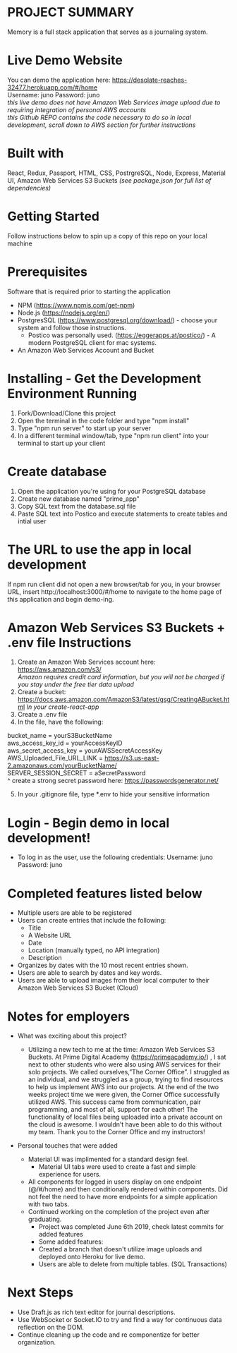 # PROJECT SUMMARY 
Memory is a full stack application that serves as a journaling system.

# Live Demo Website 
You can demo the application here: https://desolate-reaches-32477.herokuapp.com/#/home <br/>
Username: juno 
Password: juno
<br/>
*this live demo does not have Amazon Web Services image upload due to requiring integration of personal AWS accounts* <br/>
*this Github REPO contains the code necessary to do so in local development, scroll down to AWS section for further instructions* <br/>

# Built with 
React, Redux, Passport, HTML, CSS, PostrgreSQL, Node, Express, Material UI, Amazon Web Services S3 Buckets 
*(see package.json for full list of dependencies)*

# Getting Started
Follow instructions below to spin up a copy of this repo on your local machine

# Prerequisites
Software that is required prior to starting the application

- NPM (https://www.npmjs.com/get-npm)
- Node.js (https://nodejs.org/en/)
- PostgresSQL (https://www.postgresql.org/download/) - choose your system and follow those instructions.
	- Postico was personally used. (https://eggerapps.at/postico/) - A modern PostgreSQL client for mac systems.
- An Amazon Web Services Account and Bucket 

# Installing - Get the Development Environment Running
1. Fork/Download/Clone this project
2. Open the terminal in the code folder and type "npm install"
3. Type "npm run server" to start up your server
4. In a different terminal window/tab, type "npm run client" into your terminal to start up your client

# Create database
1. Open the application you're using for your PostgreSQL database
2. Create new database named "prime_app"
3. Copy SQL text from the database.sql file 
4. Paste SQL text into Postico and execute statements to create tables and intial user

# The URL to use the app in local development
If npm run client did not open a new browser/tab for you, in your browser URL, insert 
http://localhost:3000/#/home 
to navigate to the home page of this application and begin demo-ing.

# Amazon Web Services S3 Buckets + .env file Instructions 
1. Create an Amazon Web Services account here: https://aws.amazon.com/s3/ <br/>
*Amazon requires credit card information, but you will not be charged if you stay under the free tier data upload*
2. Create a bucket: https://docs.aws.amazon.com/AmazonS3/latest/gsg/CreatingABucket.html
*In your create-react-app*
3. Create a .env file 
4. In the file, have the following:  <br/>

bucket_name = yourS3BucketName <br/>
aws_access_key_id = yourAccessKeyID <br/>
aws_secret_access_key = yourAWSSecretAccessKey <br/>
AWS_Uploaded_File_URL_LINK = https://s3.us-east-2.amazonaws.com/yourBucketName/ <br/>
SERVER_SESSION_SECRET = aSecretPassword <br/> 
^ create a strong secret password here: https://passwordsgenerator.net/ <br/>

5. In your .gitignore file, type *.env to hide your sensitive information


# Login - Begin demo in local development! 
- To log in as the user, use the following credentials:
Username: juno
Password: juno

# Completed features listed below 
- Multiple users are able to be registered
- Users can create entries that include the following: <br/>
	- Title
	- A Website URL 
	- Date
	- Location (manually typed, no API integration)
	- Description
- Organizes by dates with the 10 most recent entries shown. 
- Users are able to search by dates and key words. 
- Users are able to upload images from their local computer to their Amazon Web Services S3 Bucket (Cloud) 

# Notes for employers 
- What was exciting about this project? 
	- Utilizing a new tech to me at the time: Amazon Web Services S3 Buckets. At Prime Digital Academy (https://primeacademy.io/) , I sat next to other students who were also using AWS services for their solo projects. We called ourselves,”The Corner Office”. I struggled as an individual, and we struggled as a group, trying to find resources to help us implement AWS into our projects. At the end of the two weeks project time we were given, the Corner Office successfully utilized AWS. This success came from communication, pair programming, and most of all, support for each other! The functionality of local files being uploaded into a private account on the cloud is awesome. I wouldn’t have been able to do this without my team. Thank you to the Corner Office and my instructors! 

- Personal touches that were added 
	- Material UI was implimented for a standard design feel.
		- Material UI tabs were used to create a fast and simple experience for users. 
	- All components for logged in users display on one endpoint (@/#/home) and then conditionally rendered within components. Did not feel the need to have more endpoints for a simple application with two tabs. 
	- Continued working on the completion of the project even after graduating. 
		- Project was completed June 6th 2019, check latest commits for added features
		- Some added features: 
		- Created a branch that doesn't utilize image uploads and deployed onto Heroku for live demo. 
		- Users are able to delete from multiple tables. (SQL Transactions)
# Next Steps 
- Use Draft.js as rich text editor for journal descriptions. 
- Use WebSocket or Socket.IO to try and find a way for continuous data reflection on the DOM. 
- Continue cleaning up the code and re componentize for better organization. 
